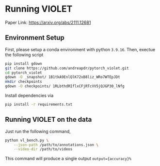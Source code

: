 # Running VIOLET
Paper Link: https://arxiv.org/abs/2111.12681

## Environment Setup
First, please setup a conda environment with python `3.9.16`.
Then, exectue the following script
```bash
pip install gdown
git clone https://github.com/andreapdr/pytorch_violet.git
cd pytorch_violet
gdown -O _snapshot/ 1B1tkA9EnlQlK72xB8liz_WRo7WTEpJDt
mkdir checkpoints
gdown -O checkpoints/ 1RLbthdRIflxCFjRTcVV5jQJGP30_lNfg
```

Install dependencies via
```bash
pip install -r requirements.txt
```

## Running VIOLET on the data

Just run the following command,
```bash
python vl_bench.py \
    --json-path /path/to/annotations.json \
    --video-dir /path/to/videos
```

This command will produce a single output `output={accuracy}%`

